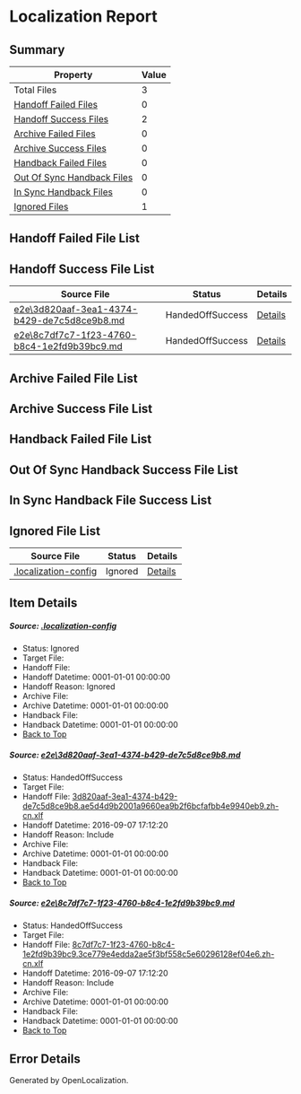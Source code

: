 # <a name='report-top'></a> Localization Report

## Summary
 Property | Value 
 -------- | ----- 
 Total Files | 3
[ Handoff Failed Files ](#handoff-failed-list)| 0
[ Handoff Success Files ](#handoff-success-list)| 2
[ Archive Failed Files ](#archive-failed-list)| 0
[ Archive Success Files ](#archive-success-list)| 0
[ Handback Failed Files ](#handback-failed-list)| 0
[ Out Of Sync Handback Files ](#outofsync-handback-success-list)| 0
[ In Sync Handback Files ](#insync-handback-success-list)| 0
[ Ignored Files ](#ignored-list)| 1

## <a name='handoff-failed-list'></a> Handoff Failed File List

## <a name='handoff-success-list'></a> Handoff Success File List
 Source File | Status | Details 
 ----------- | ------ | ------- 
 [e2e\3d820aaf-3ea1-4374-b429-de7c5d8ce9b8.md](https://github.com/OpenLocalizationTestOrg/ol-test0/blob/fda62e73e1f2f0abb6c8d2e3ad656dde4c82fbb5/e2e/3d820aaf-3ea1-4374-b429-de7c5d8ce9b8.md) | HandedOffSuccess | [Details](#2613fbd67647d5487df16b87a34de62221e3b4e21)
 [e2e\8c7df7c7-1f23-4760-b8c4-1e2fd9b39bc9.md](https://github.com/OpenLocalizationTestOrg/ol-test0/blob/fda62e73e1f2f0abb6c8d2e3ad656dde4c82fbb5/e2e/8c7df7c7-1f23-4760-b8c4-1e2fd9b39bc9.md) | HandedOffSuccess | [Details](#0ed3ffc688a0e48513ed9aaebb8123daa8764e742)

## <a name='archive-failed-list'></a> Archive Failed File List

## <a name='archive-success-list'></a> Archive Success File List

## <a name='handback-failed-list'></a> Handback Failed File List

## <a name='outofsync-handback-success-list'></a> Out Of Sync Handback Success File List

## <a name='insync-handback-success-list'></a> In Sync Handback File Success List

## <a name='ignored-list'></a> Ignored File List
 Source File | Status | Details 
 ----------- | ------ | ------- 
 [.localization-config](https://github.com/OpenLocalizationTestOrg/ol-test0/blob/fda62e73e1f2f0abb6c8d2e3ad656dde4c82fbb5/.localization-config) | Ignored | [Details](#3d4f252ac210baf56311d7e97dcc2db10974dbd20)

## Item Details
##### <a name='3d4f252ac210baf56311d7e97dcc2db10974dbd20'></a> Source: [.localization-config](https://github.com/OpenLocalizationTestOrg/ol-test0/blob/fda62e73e1f2f0abb6c8d2e3ad656dde4c82fbb5/.localization-config)
* Status: Ignored
* Target File: 
* Handoff File: 
* Handoff Datetime: 0001-01-01 00:00:00
* Handoff Reason: Ignored
* Archive File: 
* Archive Datetime: 0001-01-01 00:00:00
* Handback File: 
* Handback Datetime: 0001-01-01 00:00:00
* [Back to Top](#report-top)

##### <a name='2613fbd67647d5487df16b87a34de62221e3b4e21'></a> Source: [e2e\3d820aaf-3ea1-4374-b429-de7c5d8ce9b8.md](https://github.com/OpenLocalizationTestOrg/ol-test0/blob/fda62e73e1f2f0abb6c8d2e3ad656dde4c82fbb5/e2e/3d820aaf-3ea1-4374-b429-de7c5d8ce9b8.md)
* Status: HandedOffSuccess
* Target File: 
* Handoff File: [3d820aaf-3ea1-4374-b429-de7c5d8ce9b8.ae5d4d9b2001a9660ea9b2f6bcfafbb4e9940eb9.zh-cn.xlf](https://github.com/OpenLocalizationTestOrg/ol-test0-handoff/blob/726e5baf69ef5bb7299e803ede8a4ba03795f49d/ol-handoff/OpenLocalizationTestOrg/ol-test0-zhcn/ci/ht/3d820aaf-3ea1-4374-b429-de7c5d8ce9b8.ae5d4d9b2001a9660ea9b2f6bcfafbb4e9940eb9.zh-cn.xlf)
* Handoff Datetime: 2016-09-07 17:12:20
* Handoff Reason: Include
* Archive File: 
* Archive Datetime: 0001-01-01 00:00:00
* Handback File: 
* Handback Datetime: 0001-01-01 00:00:00
* [Back to Top](#report-top)

##### <a name='0ed3ffc688a0e48513ed9aaebb8123daa8764e742'></a> Source: [e2e\8c7df7c7-1f23-4760-b8c4-1e2fd9b39bc9.md](https://github.com/OpenLocalizationTestOrg/ol-test0/blob/fda62e73e1f2f0abb6c8d2e3ad656dde4c82fbb5/e2e/8c7df7c7-1f23-4760-b8c4-1e2fd9b39bc9.md)
* Status: HandedOffSuccess
* Target File: 
* Handoff File: [8c7df7c7-1f23-4760-b8c4-1e2fd9b39bc9.3ce779e4edda2ae5f3bf558c5e60296128ef04e6.zh-cn.xlf](https://github.com/OpenLocalizationTestOrg/ol-test0-handoff/blob/726e5baf69ef5bb7299e803ede8a4ba03795f49d/ol-handoff/OpenLocalizationTestOrg/ol-test0-zhcn/ci/ht/8c7df7c7-1f23-4760-b8c4-1e2fd9b39bc9.3ce779e4edda2ae5f3bf558c5e60296128ef04e6.zh-cn.xlf)
* Handoff Datetime: 2016-09-07 17:12:20
* Handoff Reason: Include
* Archive File: 
* Archive Datetime: 0001-01-01 00:00:00
* Handback File: 
* Handback Datetime: 0001-01-01 00:00:00
* [Back to Top](#report-top)


## Error Details

Generated by OpenLocalization.
